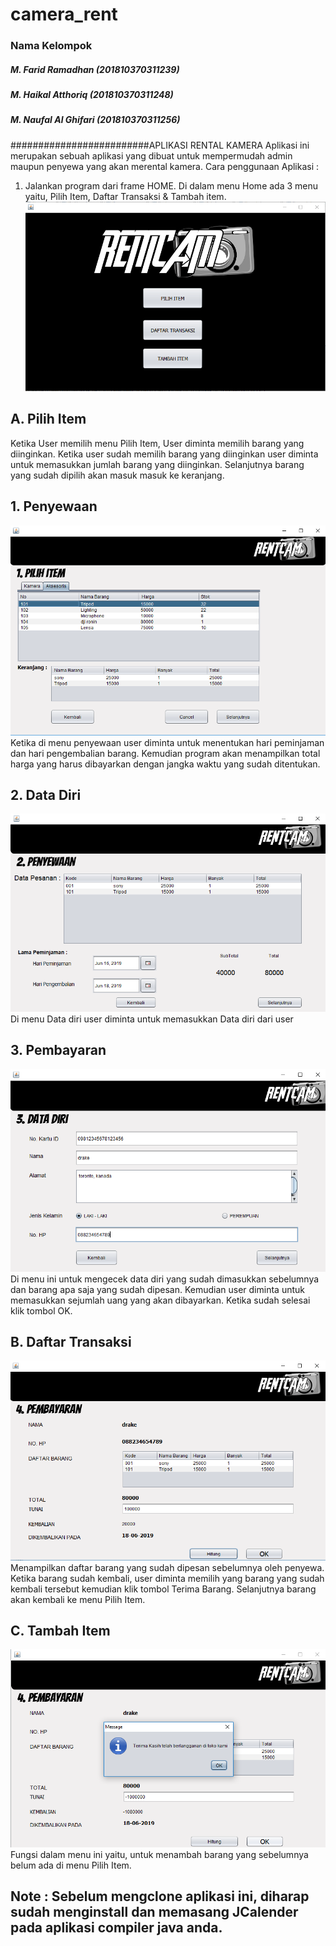 # camera_rent
### Nama Kelompok
##### M. Farid Ramadhan      (201810370311239)
##### M. Haikal Atthoriq     (201810370311248)
##### M. Naufal Al Ghifari   (201810370311256)
#########################APLIKASI RENTAL KAMERA
Aplikasi ini merupakan sebuah aplikasi yang dibuat untuk mempermudah admin maupun penyewa yang akan merental kamera. 
Cara penggunaan Aplikasi : 
1. Jalankan program dari frame HOME. Di dalam menu Home ada 3 menu yaitu, Pilih Item, Daftar Transaksi & Tambah item.
![Screenshot 1](https://github.com/haikalatth/camera_rent/blob/master/1.PNG)

 ## A. Pilih Item
   Ketika User memilih menu Pilih Item, User diminta memilih barang yang diinginkan. Ketika user sudah memilih barang yang diinginkan user diminta untuk memasukkan jumlah barang yang diinginkan. Selanjutnya barang yang sudah dipilih akan masuk masuk ke keranjang.
 ## 1. Penyewaan
 ![Screenshot 2](https://github.com/haikalatth/camera_rent/blob/master/2.PNG)
   Ketika di menu penyewaan user diminta untuk menentukan hari peminjaman dan hari pengembalian barang. Kemudian program akan menampilkan total harga yang harus dibayarkan dengan jangka waktu yang sudah ditentukan.
 ## 2. Data Diri
 ![Screenshot 3](https://github.com/haikalatth/camera_rent/blob/master/3.PNG)
   Di menu Data diri user diminta untuk memasukkan Data diri dari user
 ## 3. Pembayaran
 ![Screenshot 4](https://github.com/haikalatth/camera_rent/blob/master/4.PNG)
   Di menu ini untuk mengecek data diri yang sudah dimasukkan sebelumnya dan barang apa saja yang sudah dipesan. Kemudian user diminta untuk memasukkan sejumlah uang yang akan dibayarkan. Ketika sudah selesai klik tombol OK.
  
  ## B. Daftar Transaksi
  ![Screenshot 5](https://github.com/haikalatth/camera_rent/blob/master/5.PNG)
   Menampilkan daftar barang yang sudah dipesan sebelumnya oleh penyewa. Ketika barang sudah kembali, user diminta memilih yang barang yang sudah kembali tersebut kemudian klik tombol Terima Barang. Selanjutnya barang akan kembali ke menu Pilih Item.
 ## C. Tambah Item
 ![Screenshot 6](https://github.com/haikalatth/camera_rent/blob/master/6.PNG)
   Fungsi dalam menu ini yaitu, untuk menambah barang yang sebelumnya belum ada di menu Pilih Item. 
  
 ## Note : Sebelum mengclone aplikasi ini, diharap sudah menginstall dan memasang JCalender pada aplikasi compiler java anda.
